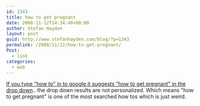 ```yaml
---
id: 1343
title: how to get pregnant
date: 2008-11-12T14:34:48+00:00
author: Stefan Hayden
layout: post
guid: http://www.stefanhayden.com/blog/?p=1343
permalink: /2008/11/12/how-to-get-pregnant/
Post:
  - link
categories:
  - web
---
```

<a href="http://ct.buzzfeed.com/rd?c=buzzfeed&amp;ca=google-suggests&amp;s=feed&amp;d=0x0&amp;p=0&amp;ok=default&amp;u=http%3A%2F%2Fwww.buzzfeed.com%2Fexpresident%2Fgoogle-suggests">If you type "how to" in to google it suggests "how to get pregnant" in the drop down</a>.. the drop down results are not personalized. Which means "how to get pregnant" is one of the most searched how tos which is just weird.